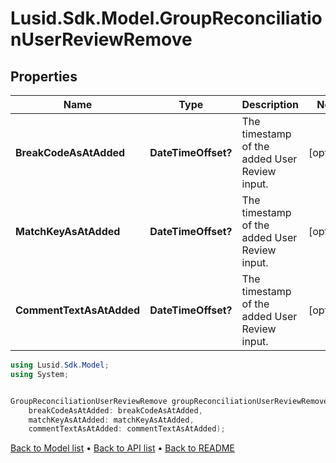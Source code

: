 # Lusid.Sdk.Model.GroupReconciliationUserReviewRemove

## Properties

Name | Type | Description | Notes
------------ | ------------- | ------------- | -------------
**BreakCodeAsAtAdded** | **DateTimeOffset?** | The timestamp of the added User Review input. | [optional] 
**MatchKeyAsAtAdded** | **DateTimeOffset?** | The timestamp of the added User Review input. | [optional] 
**CommentTextAsAtAdded** | **DateTimeOffset?** | The timestamp of the added User Review input. | [optional] 

```csharp
using Lusid.Sdk.Model;
using System;


GroupReconciliationUserReviewRemove groupReconciliationUserReviewRemoveInstance = new GroupReconciliationUserReviewRemove(
    breakCodeAsAtAdded: breakCodeAsAtAdded,
    matchKeyAsAtAdded: matchKeyAsAtAdded,
    commentTextAsAtAdded: commentTextAsAtAdded);
```

[Back to Model list](../README.md#documentation-for-models) &#8226; [Back to API list](../README.md#documentation-for-api-endpoints) &#8226; [Back to README](../README.md)
